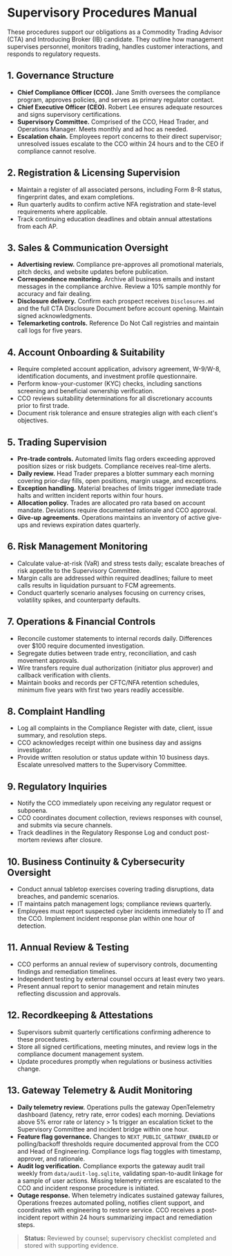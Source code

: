 # Supervisory Procedures Manual

These procedures support our obligations as a Commodity Trading Advisor (CTA) and Introducing Broker (IB) candidate. They outline how management supervises personnel, monitors trading, handles customer interactions, and responds to regulatory requests.

## 1. Governance Structure

- **Chief Compliance Officer (CCO).** Jane Smith oversees the compliance program, approves policies, and serves as primary regulator contact.
- **Chief Executive Officer (CEO).** Robert Lee ensures adequate resources and signs supervisory certifications.
- **Supervisory Committee.** Comprised of the CCO, Head Trader, and Operations Manager. Meets monthly and ad hoc as needed.
- **Escalation chain.** Employees report concerns to their direct supervisor; unresolved issues escalate to the CCO within 24 hours and to the CEO if compliance cannot resolve.

## 2. Registration & Licensing Supervision

- Maintain a register of all associated persons, including Form 8-R status, fingerprint dates, and exam completions.
- Run quarterly audits to confirm active NFA registration and state-level requirements where applicable.
- Track continuing education deadlines and obtain annual attestations from each AP.

## 3. Sales & Communication Oversight

- **Advertising review.** Compliance pre-approves all promotional materials, pitch decks, and website updates before publication.
- **Correspondence monitoring.** Archive all business emails and instant messages in the compliance archive. Review a 10% sample monthly for accuracy and fair dealing.
- **Disclosure delivery.** Confirm each prospect receives `Disclosures.md` and the full CTA Disclosure Document before account opening. Maintain signed acknowledgments.
- **Telemarketing controls.** Reference Do Not Call registries and maintain call logs for five years.

## 4. Account Onboarding & Suitability

- Require completed account application, advisory agreement, W-9/W-8, identification documents, and investment profile questionnaire.
- Perform know-your-customer (KYC) checks, including sanctions screening and beneficial ownership verification.
- CCO reviews suitability determinations for all discretionary accounts prior to first trade.
- Document risk tolerance and ensure strategies align with each client's objectives.

## 5. Trading Supervision

- **Pre-trade controls.** Automated limits flag orders exceeding approved position sizes or risk budgets. Compliance receives real-time alerts.
- **Daily review.** Head Trader prepares a blotter summary each morning covering prior-day fills, open positions, margin usage, and exceptions.
- **Exception handling.** Material breaches of limits trigger immediate trade halts and written incident reports within four hours.
- **Allocation policy.** Trades are allocated pro rata based on account mandate. Deviations require documented rationale and CCO approval.
- **Give-up agreements.** Operations maintains an inventory of active give-ups and reviews expiration dates quarterly.

## 6. Risk Management Monitoring

- Calculate value-at-risk (VaR) and stress tests daily; escalate breaches of risk appetite to the Supervisory Committee.
- Margin calls are addressed within required deadlines; failure to meet calls results in liquidation pursuant to FCM agreements.
- Conduct quarterly scenario analyses focusing on currency crises, volatility spikes, and counterparty defaults.

## 7. Operations & Financial Controls

- Reconcile customer statements to internal records daily. Differences over $100 require documented investigation.
- Segregate duties between trade entry, reconciliation, and cash movement approvals.
- Wire transfers require dual authorization (initiator plus approver) and callback verification with clients.
- Maintain books and records per CFTC/NFA retention schedules, minimum five years with first two years readily accessible.

## 8. Complaint Handling

- Log all complaints in the Compliance Register with date, client, issue summary, and resolution steps.
- CCO acknowledges receipt within one business day and assigns investigator.
- Provide written resolution or status update within 10 business days. Escalate unresolved matters to the Supervisory Committee.

## 9. Regulatory Inquiries

- Notify the CCO immediately upon receiving any regulator request or subpoena.
- CCO coordinates document collection, reviews responses with counsel, and submits via secure channels.
- Track deadlines in the Regulatory Response Log and conduct post-mortem reviews after closure.

## 10. Business Continuity & Cybersecurity Oversight

- Conduct annual tabletop exercises covering trading disruptions, data breaches, and pandemic scenarios.
- IT maintains patch management logs; compliance reviews quarterly.
- Employees must report suspected cyber incidents immediately to IT and the CCO. Implement incident response plan within one hour of detection.

## 11. Annual Review & Testing

- CCO performs an annual review of supervisory controls, documenting findings and remediation timelines.
- Independent testing by external counsel occurs at least every two years.
- Present annual report to senior management and retain minutes reflecting discussion and approvals.

## 12. Recordkeeping & Attestations

- Supervisors submit quarterly certifications confirming adherence to these procedures.
- Store all signed certifications, meeting minutes, and review logs in the compliance document management system.
- Update procedures promptly when regulations or business activities change.

## 13. Gateway Telemetry & Audit Monitoring

- **Daily telemetry review.** Operations pulls the gateway OpenTelemetry dashboard (latency, retry rate, error codes) each morning. Deviations above 5% error rate or latency > 1s trigger an escalation ticket to the Supervisory Committee and incident bridge within one hour.
- **Feature flag governance.** Changes to `NEXT_PUBLIC_GATEWAY_ENABLED` or polling/backoff thresholds require documented approval from the CCO and Head of Engineering. Compliance logs flag toggles with timestamp, approver, and rationale.
- **Audit log verification.** Compliance exports the gateway audit trail weekly from `data/audit-log.sqlite`, validating span-to-audit linkage for a sample of user actions. Missing telemetry entries are escalated to the CCO and incident response procedure is initiated.
- **Outage response.** When telemetry indicates sustained gateway failures, Operations freezes automated polling, notifies client support, and coordinates with engineering to restore service. CCO receives a post-incident report within 24 hours summarizing impact and remediation steps.

> **Status:** Reviewed by counsel; supervisory checklist completed and stored with supporting evidence.
